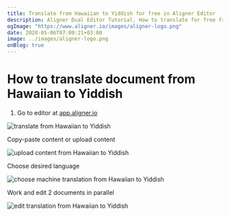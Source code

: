 ```yaml
---
title: Translate from Hawaiian to Yiddish for free in Aligner Editor
description: Aligner Dual Editor Tutorial. How to translate for free from Hawaiian to Yiddish. Aligner is multilingual document management platform. 
ogImage: "https://www.aligner.io/images/aligner-logo.png"
date: 2020-05-06T07:09:21+03:00
image: ../images/aligner-logo.png
onBlog: true
---
```


# How to translate document from Hawaiian to Yiddish

1. Go to editor at [app.aligner.io](https://app.aligner.io "Aligner App web page")

![translate from Hawaiian to Yiddish](../aligner-blank-editor.png "translate from Hawaiian to Yiddish")

Copy-paste content or upload content

![upload content from Hawaiian to Yiddish](../aligner-uploaded-document.png "upload content from Hawaiian to Yiddish")

Choose desired language

![choose machine translation from Hawaiian to Yiddish](../aligner-language-dropdown.png "choose machine translation from Hawaiian to Yiddish")

Work and edit 2 documents in parallel

![edit translation from Hawaiian to Yiddish](../aligner-double-sitded-editor.png "edit translation from Hawaiian to Yiddish")


